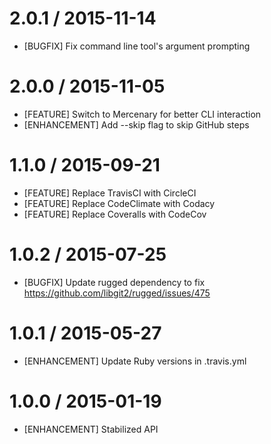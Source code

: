 # 2.0.1 / 2015-11-14

* [BUGFIX] Fix command line tool's argument prompting

# 2.0.0 / 2015-11-05

* [FEATURE] Switch to Mercenary for better CLI interaction
* [ENHANCEMENT] Add --skip flag to skip GitHub steps

# 1.1.0 / 2015-09-21

* [FEATURE] Replace TravisCI with CircleCI
* [FEATURE] Replace CodeClimate with Codacy
* [FEATURE] Replace Coveralls with CodeCov

# 1.0.2 / 2015-07-25

* [BUGFIX] Update rugged dependency to fix https://github.com/libgit2/rugged/issues/475

# 1.0.1 / 2015-05-27

* [ENHANCEMENT] Update Ruby versions in .travis.yml

# 1.0.0 / 2015-01-19

* [ENHANCEMENT] Stabilized API

